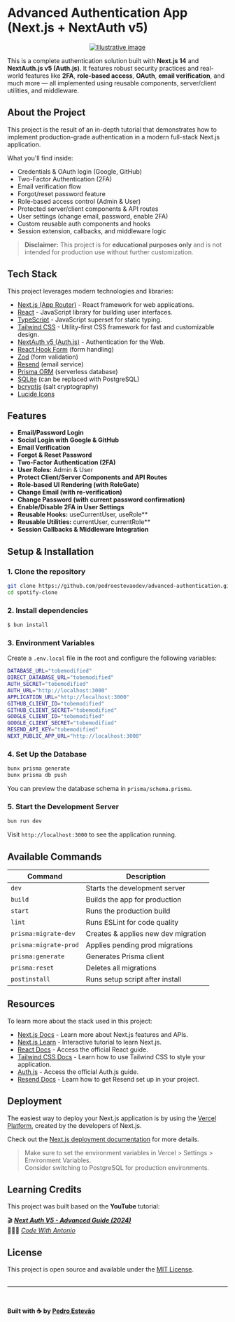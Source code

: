 # Advanced Authentication App (Next.js + NextAuth v5)

<p style="text-align: center;">
    <a href="https://www.youtube.com/@codewithantonio">
        <img src="https://res.cloudinary.com/dge3g9rcw/image/upload/v1747359807/github/xvipyxmuispursv2l7uw.webp" alt="Illustrative image" />
    </a>
</p>

This is a complete authentication solution built with **Next.js 14** and **NextAuth.js v5 (Auth.js)**. It features robust security practices and real-world features like **2FA**, **role-based access**, **OAuth**, **email verification**, and much more — all implemented using reusable components, server/client utilities, and middleware.

## About the Project

This project is the result of an in-depth tutorial that demonstrates how to implement production-grade authentication in a modern full-stack Next.js application.

What you'll find inside:

- Credentials & OAuth login (Google, GitHub)
- Two-Factor Authentication (2FA)
- Email verification flow
- Forgot/reset password feature
- Role-based access control (Admin & User)
- Protected server/client components & API routes
- User settings (change email, password, enable 2FA)
- Custom reusable auth components and hooks
- Session extension, callbacks, and middleware logic

> **Disclaimer:** This project is for **educational purposes only** and is not intended for production use without further customization.

## Tech Stack

This project leverages modern technologies and libraries:

- [Next.js (App Router)](https://nextjs.org/) - React framework for web applications.
- [React](https://react.dev/) - JavaScript library for building user interfaces.
- [TypeScript](https://www.typescriptlang.org/) - JavaScript superset for static typing.
- [Tailwind CSS](https://tailwindcss.com/) - Utility-first CSS framework for fast and customizable design.
- [NextAuth v5 (Auth.js)](https://authjs.dev/) - Authentication for the Web.
- [React Hook Form](https://react-hook-form.com/) (form handling)
- [Zod](https://zod.dev/) (form validation)
- [Resend](https://resend.com/) (email service)
- [Prisma ORM](https://www.prisma.io/) (serverless database)
- [SQLite](https://sqlite.org/index.html) (can be replaced with PostgreSQL)
- [bcryptjs](https://github.com/dcodeIO/bcrypt.js) (salt cryptography)
- [Lucide Icons](https://lucide.dev/)

## Features

- **Email/Password Login**
- **Social Login with Google & GitHub**
- **Email Verification**
- **Forgot & Reset Password**
- **Two-Factor Authentication (2FA)**
- **User Roles:** Admin & User
- **Protect Client/Server Components and API Routes**
- **Role-based UI Rendering (with RoleGate)**
- **Change Email (with re-verification)**
- **Change Password (with current password confirmation)**
- **Enable/Disable 2FA in User Settings**
- **Reusable Hooks:** useCurrentUser, useRole**
- **Reusable Utilities:** currentUser, currentRole**
- **Session Callbacks & Middleware Integration**

## Setup & Installation

### 1. Clone the repository

```bash
git clone https://github.com/pedroestevaodev/advanced-authentication.git
cd spotify-clone
```

### 2. Install dependencies

```bash
$ bun install
```

### 3. Environment Variables

Create a `.env.local` file in the root and configure the following variables:

```bash
DATABASE_URL="tobemodified"
DIRECT_DATABASE_URL="tobemodified"
AUTH_SECRET="tobemodified"
AUTH_URL="http://localhost:3000"
APPLICATION_URL="http://localhost:3000"
GITHUB_CLIENT_ID="tobemodified"
GITHUB_CLIENT_SECRET="tobemodified"
GOOGLE_CLIENT_ID="tobemodified"
GOOGLE_CLIENT_SECRET="tobemodified"
RESEND_API_KEY="tobemodified"
NEXT_PUBLIC_APP_URL="http://localhost:3000"
```

### 4. Set Up the Database

```bash
bunx prisma generate
bunx prisma db push
```

You can preview the database schema in `prisma/schema.prisma`.

### 5. Start the Development Server

```bash
bun run dev
```

Visit `http://localhost:3000` to see the application running.

## Available Commands

| Command               | Description                         |
| --------------------- | ----------------------------------- |
| `dev`                 | Starts the development server       |
| `build`               | Builds the app for production       |
| `start`               | Runs the production build           |
| `lint`                | Runs ESLint for code quality        |
| `prisma:migrate-dev`  | Creates & applies new dev migration |
| `prisma:migrate-prod` | Applies pending prod migrations     |
| `prisma:generate`     | Generates Prisma client             |
| `prisma:reset`        | Deletes all migrations              |
| `postinstall`         | Runs setup script after install     |

## Resources

To learn more about the stack used in this project:

- [Next.js Docs](https://nextjs.org/docs) - Learn more about Next.js features and APIs.
- [Next.js Learn](https://nextjs.org/learn) - Interactive tutorial to learn Next.js.
- [React Docs](https://pt-br.react.dev/learn) - Access the official React guide.
- [Tailwind CSS Docs](https://tailwindcss.com/docs) - Learn how to use Tailwind CSS to style your application.
- [Auth.js](https://authjs.dev/) - Access the official Auth.js guide.
- [Resend Docs](https://resend.com/docs/introduction) - Learn how to get Resend set up in your project.


## Deployment

The easiest way to deploy your Next.js application is by using the [Vercel Platform](https://vercel.com/new), created by the developers of Next.js.

Check out the [Next.js deployment documentation](https://nextjs.org/docs/deployment) for more details.

> Make sure to set the environment variables in Vercel > Settings > Environment Variables.  
> Consider switching to PostgreSQL for production environments.

## Learning Credits

This project was built based on the **YouTube** tutorial:

🎬 [**_Next Auth V5 - Advanced Guide (2024)_**](https://youtu.be/1MTyCvS05V4?si=wCSu91vtlZCPbt7P)  
👨🏻‍💻 [_Code With Antonio_](https://www.youtube.com/@codewithantonio)

## License

This project is open source and available under the [MIT License](https://mit-license.org/).  
<br />

---

<br />

**Built with ☕ by [Pedro Estevão](https://www.pedroestevao.com)**










